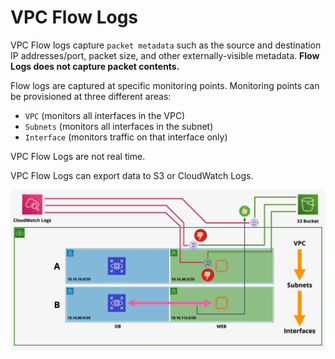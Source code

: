 # VPC Flow Logs

VPC Flow logs capture `packet metadata` such as the source and destination IP addresses/port, packet size, and other externally-visible metadata. **Flow Logs does not capture packet contents.**

Flow logs are captured at specific monitoring points. Monitoring points can be provisioned at three different areas:
- `VPC` (monitors all interfaces in the VPC)
- `Subnets` (monitors all interfaces in the subnet)
- `Interface` (monitors traffic on that interface only)

VPC Flow Logs are not real time.

VPC Flow Logs can export data to S3 or CloudWatch Logs.

![VPC Flow Logs](../static/images/vpcflowlogs.png)

